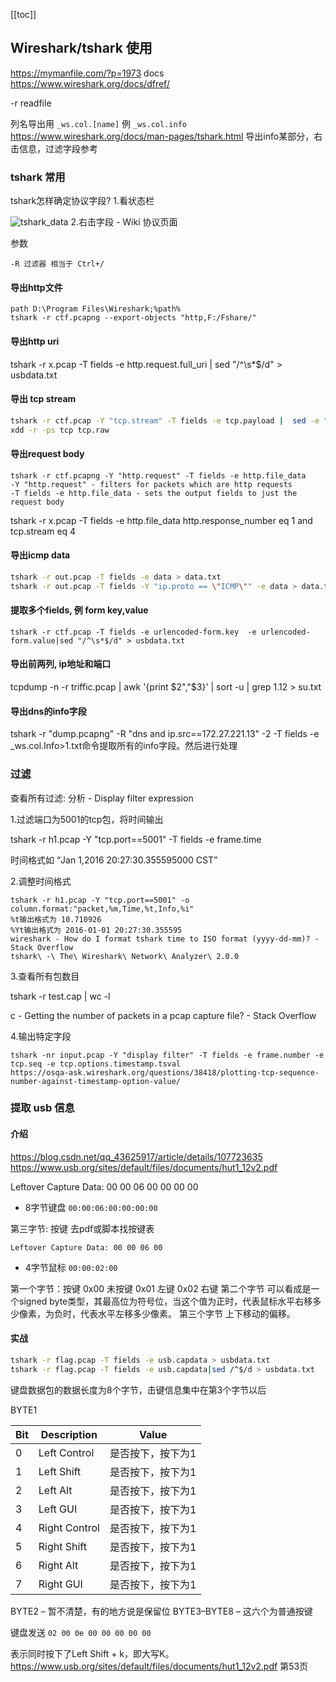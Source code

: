 [[toc]]

## Wireshark/tshark 使用
https://mymanfile.com/?p=1973
docs https://www.wireshark.org/docs/dfref/

-r readfile

列名导出用 `_ws.col.[name]` 例 `_ws.col.info` https://www.wireshark.org/docs/man-pages/tshark.html
导出info某部分，右击信息，过滤字段参考
### tshark 常用
tshark怎样确定协议字段?
1.看状态栏

![tshark_data](imgs/tshark_data.jpg)
2.右击字段 - Wiki 协议页面

参数
```
-R 过滤器 相当于 Ctrl+/
```

#### 导出http文件
```
path D:\Program Files\Wireshark;%path%
tshark -r ctf.pcapng --export-objects "http,F:/Fshare/"
```
#### 导出http uri
tshark -r x.pcap -T fields -e http.request.full_uri | sed "/^\s*$/d" > usbdata.txt
#### 导出 tcp stream

```bash
tshark -r ctf.pcap -Y "tcp.stream" -T fields -e tcp.payload |  sed -e "/^\s*$/d" -e "s/://g" > tcp
xdd -r -ps tcp tcp.raw
```

#### 导出request body
```
tshark -r ctf.pcapng -Y "http.request" -T fields -e http.file_data
-Y "http.request" - filters for packets which are http requests
-T fields -e http.file_data - sets the output fields to just the request body
```

tshark -r x.pcap -T fields -e http.file_data http.response_number eq 1 and tcp.stream eq 4

#### 导出icmp data 
```sh
tshark -r out.pcap -T fields -e data > data.txt
tshark -r out.pcap -T fields -Y "ip.proto == \"ICMP\"" -e data > data.txt
```
#### 提取多个fields, 例 form key,value

```
tshark -r ctf.pcap -T fields -e urlencoded-form.key  -e urlencoded-form.value|sed "/^\s*$/d" > usbdata.txt
```

#### 导出前两列, ip地址和端口
tcpdump -n -r triffic.pcap  | awk '{print $2","$3}' | sort -u | grep 1.12 > su.txt

#### 导出dns的info字段

tshark -r "dump.pcapng" -R "dns and ip.src==172.27.221.13" -2 -T fields -e _ws.col.Info>1.txt命令提取所有的info字段。然后进行处理

### 过滤
查看所有过滤: 分析 - Display filter expression

1.过滤端口为5001的tcp包，将时间输出

tshark -r h1.pcap -Y "tcp.port==5001" -T fields -e frame.time

时间格式如   “Jan 1,2016 20:27:30.355595000 CST”

2.调整时间格式

```
tshark -r h1.pcap -Y "tcp.port==5001" -o column.format:"packet,%m,Time,%t,Info,%i"
%t输出格式为 10.710926
%Yt输出格式为 2016-01-01 20:27:30.355595
wireshark - How do I format tshark time to ISO format (yyyy-dd-mm)? - Stack Overflow
tshark\ -\ The\ Wireshark\ Network\ Analyzer\ 2.0.0
```
3.查看所有包数目

tshark -r test.cap | wc -l

c - Getting the number of packets in a pcap capture file? - Stack Overflow

4.输出特定字段

```
tshark -nr input.pcap -Y "display filter" -T fields -e frame.number -e tcp.seq -e tcp.options.timestamp.tsval
https://osqa-ask.wireshark.org/questions/38418/plotting-tcp-sequence-number-against-timestamp-option-value/
```


### 提取 usb 信息
#### 介绍
https://blog.csdn.net/qq_43625917/article/details/107723635
https://www.usb.org/sites/default/files/documents/hut1_12v2.pdf

Leftover Capture Data: 00 00 06 00 00 00 00

* 8字节键盘 `00:00:06:00:00:00:00`

第三字节: 按键 去pdf或脚本找按键表

```
Leftover Capture Data: 00 00 06 00
```
* 4字节鼠标  `00:00:02:00`

第一个字节：按键 
          0x00 未按键
          0x01 左键
          0x02 右键
第二个字节 可以看成是一个signed byte类型，其最高位为符号位，当这个值为正时，代表鼠标水平右移多少像素，为负时，代表水平左移多少像素。
第三个字节 上下移动的偏移。

#### 实战
```bash
tshark -r flag.pcap -T fields -e usb.capdata > usbdata.txt 
tshark -r flag.pcap -T fields -e usb.capdata|sed /^$/d > usbdata.txt 
```

键盘数据包的数据长度为8个字节，击键信息集中在第3个字节以后

BYTE1

|        Bit         |    Description     |     Value       |
| ------------------ | ------------------ | --------------- |
|         0          |    Left Control    | 是否按下，按下为1  |
|         1          |     Left Shift     | 是否按下，按下为1  |
|         2          |      Left Alt      | 是否按下，按下为1  |
|         3          |      Left GUI      | 是否按下，按下为1  |
|         4          |   Right Control    | 是否按下，按下为1  |
|         5          |    Right Shift     | 是否按下，按下为1  |
|         6          |     Right Alt      | 是否按下，按下为1  |
|         7          |     Right GUI      | 是否按下，按下为1  |


BYTE2 – 暂不清楚，有的地方说是保留位
BYTE3–BYTE8 – 这六个为普通按键

键盘发送 `02 00 0e 00 00 00 00 00`

表示同时按下了Left Shift + k，即大写K。
https://www.usb.org/sites/default/files/documents/hut1_12v2.pdf 第53页

